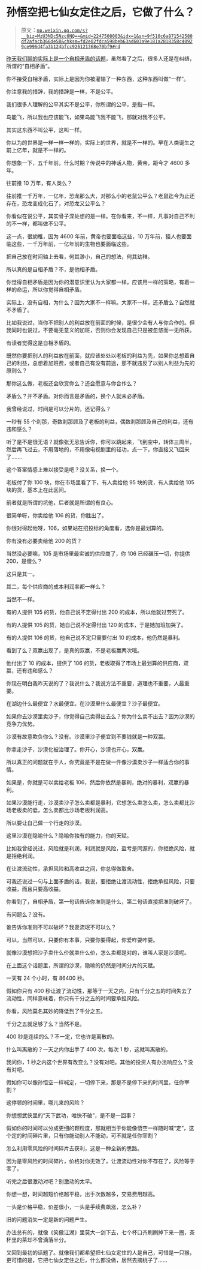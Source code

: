 # 孙悟空把七仙女定住之后，它做了什么？

> 原文：[`mp.weixin.qq.com/s?__biz=MzU3NDc5Nzc0NQ==&mid=2247508003&idx=1&sn=9f510c6a871542580df2afacb366de58&chksm=fd2e02fdca598beb63ad603a9e181a2818358c40929ce996d4fa3b124bfcc926121368e70bf9#rd`](http://mp.weixin.qq.com/s?__biz=MzU3NDc5Nzc0NQ==&mid=2247508003&idx=1&sn=9f510c6a871542580df2afacb366de58&chksm=fd2e02fdca598beb63ad603a9e181a2818358c40929ce996d4fa3b124bfcc926121368e70bf9#rd)

[昨天我们聊的实际上是一个自相矛盾的话题](http://mp.weixin.qq.com/s?__biz=MzU3NDc5Nzc0NQ==&mid=2247507992&idx=1&sn=d40af8cfe0a53bf9df02ceb9a5c78b3d&chksm=fd2e02c6ca598bd08e0a34de341a2227d3cb80d7fe637297f9b1f54ef02bec508ed257544fe7&scene=21#wechat_redirect)，虽然看了之后，很多人还是在纠结，所谓的“自相矛盾”。 

你不接受自相矛盾，实际上是因为你被灌输了一种东西，这种东西叫做“一样”。

你注意我的措辞，我的措辞是一样，不是公平。 

我们很多人理解的公平其实不是公平，你所谓的公平，是指一样。

鸟能飞，所以我也应该能飞，如果鸟能飞我不能飞，那就对我不公平。

其实这东西不叫公平，这叫一样。

你以为的世界是一样一样一样的，实际上的世界，就是不一样的。早在人类诞生之前上亿年，就是不一样的。 

你想象一下，五千年前，什么时期？传说中的神话人物，黄帝，距今才 4600 多年。 

往前推 10 万年，有人类么？ 

往前推一千万年，一亿年，恐龙那么大，对那么小的老鼠公平么？老鼠迄今为止还存在，恐龙变成化石了，对恐龙又公平么？ 

你看似在说公平，其实骨子深处想的是一样。在你看来，不一样，凡事对自己不利的不一样，都叫做不公平。

这一点，很幼稚，因为 4600 年前，黄帝也要面临这些，10 万年前，猿人也要面临这些，一千万年前，一亿年前的生物也要面临这些。 

把自己放在时间轴上去看，何其渺小，自己的想法，何其幼稚。 

所以真的是自相矛盾？不，是他相矛盾。 

你觉得自相矛盾是因为你的潜意识里认为大家都一样，应该用一样的策略，有着一样的命运，所以你觉得自相矛盾。

实际上，没有自相，为什么？因为大家不一样嘛。大家不一样，还矛盾么？自然就不矛盾了。

比如我说过，当你不把别人的利益放在前面的时候，是很少会有人与你合作的。但我同时也说过，不要毫无意义的加班，否则你会发现自己只是被忽悠而一无所获。 

有读者觉得这是自相矛盾的。

既然你要把别人的利益放在前面，就应该处处以老板的利益为先，如果你总想着自己的利益，总想着加班费，或者自己有没有前途，那不就违反了以别人利益为先的原则么？

那你这么做，老板还会欣赏你么？还会愿意与你合作么？

矛盾么？并不矛盾。对你而言是矛盾的，换个人就未必矛盾。 

我曾经说过，时间是可以分片的，还记得么？ 

一秒有 55 个刹那，奇数刹那顾及了老板的利益，偶数刹那顾及自己的利益，还有违和感么？

听了是不是很无语？就像张无忌告诉你，你可以跳起来，飞到空中，转体三周半，然后再飞过去，不用落地的，不用像电视剧里的轻功，点一下，你直接又飞回来了....... 

这个答案情感上难以接受是吧？没关系，换一个。 

老板付了你 100 块，你在市场里看了下，有人卖给他 95 块的货，有人卖给他 105 块的货，基本上在此区间。

前者就是所谓的坑他，后者就是所谓的有良心。

很简单呀，你卖给他 106 的货，你胜出了。

你很对得起他呀，106，如果站在招投标的角度看，选你是最划算的。

你有没有必要卖给他 200 的货？

当然没必要嘛，105 是市场里最实诚的供应商了，你 106 已经碾压一切，你提供 200，是傻么？

这只是其一。

其二，每个供应商的成本利润率都一样么？

当然不一样。

有的人提供 105 的货，他自己说不定得付出 200 的成本，所以他就过劳死了。

有的人提供 105 的货，她自己说不定得付出 120 的成本，于是她加班加哭了。

有的人提供 106 的货，他自己说不定只需要付出 10 的成本，他仍然是暴利。

看到了么？双赢出现了，是真的双赢，不是老板赢两次哦。

他付出了 10 的成本，提供了 106 的货，老板取得了市场上最划算的供应商，双赢，还有违和感么？

你现在明白我昨天说的了？我说什么？我说方法不重要，道理也不重要，人最重要。

在湖边什么最便宜？水最便宜。在沙漠里什么最便宜？沙子最便宜。

如果你去沙漠里卖沙子，你觉得自己卖得出去么？你为什么卖不出去？因为沙漠的竞争力优势。

沙漠有故意欺负你么？没有。沙漠里沙子便宜到不要钱就是一种双赢。

你拿走沙子，沙漠化被治理了。你开心，沙漠也开心，双赢。

所以真正的问题就在于人，你究竟是不是在做一件像沙漠卖沙子一样适合你的事情。

如果是，你就是可以卖给老板 106，然后你依然是暴利，绝对的暴利，双赢的暴利。

如果沙漠能行走，沙漠卖沙子怎么卖都是暴利，它想怎么卖怎么卖，怎么卖都比沙场老板卖的低，怎么卖都比沙场老板利润高。 

所以要让自己做一个行走的沙漠。 

这里沙漠在隐喻什么？隐喻你独有的能力，你的天赋。 

比如我曾经说过，风险就是利润，利润就是风险，盈亏是同源的，你拒绝风险，就是拒绝利润。

在让渡流动性，承担风险和高收益之间，你总得做取舍。

可我还说过一句与上面矛盾的话，我说，要拒绝让渡流动性，拒绝承担风险，只要收益，而且只要高收益。

你看到了，自相矛盾，第一句话告诉你准则是什么，第二句话直接把准则破坏了。

有问题么？没有。

谁告诉你准则不可以破坏？我耍流氓不可以么？

可以，当然可以，只要你有本事，只要你耍得起，你爱咋耍咋耍。

就像沙漠想把沙子卖什么价就卖什么价，怎么卖都是对的，谁叫人家是沙漠呢。 

在上面这个话题里，所谓的沙漠，隐喻的仍然是时间分片的天赋。 

一天有 24 个小时，有 86400 秒。

假如你只有 400 秒让渡了流动性，那等于一天之内，只有千分之五的时间失去了流动性，同样意味着，你只有千分之五的时间要承担风险。

你看，风险莫名其妙的降低到了千分之五。

千分之五就足够了么？当然不是。 

400 秒是连续的么？不一定，它也许是离散的。

什么叫离散的？一天之内你出手了 400 次，每次 1 秒，这就叫离散的。

我问你，1 秒之内这个世界有改变么？没有对吧。其他的投资人有办法响应么？没有对吧。

假如你可以像孙悟空一样喊定，一切停下来，那是不是停下来的时间里，任你宰割？

这停顿的时间里，哪儿来的风险？

你想想武侠里的“天下武功，唯快不破”，是不是一回事？ 

假如你的时间可以分成更细的颗粒度，那就相当于你能像悟空一样随时喊“定”，这个定的时间碎片里，只有你能动别人不能动，可不就是任你宰割？

怎么利用零风险的时间碎片去获利，这是一种全新的思路。

因为是零风险的时间碎片，价格对你无效了，让渡流动性对你不存在了，风险等于零了。

听完之后很激动对吧？别激动的太早。 

你想一想，时间越短价格越平稳，出手次数越多，交易费用越高。

一头是价格平稳，价差很小，一头是手续费飙涨，怎么补？

旧的问题消失一定是新的问题产生。 

办法总有的，就像《笑傲江湖》里莫大一剑下去，七个杯口齐刷刷掉下来一圈，茶杯里的茶却不曾滴落半分。

又回到最初的话题了。就像我们都希望把七仙女定住的人是自己，可惜是一只猴，更可惜的是，它把七仙女定住之后，什么都没做，居然去摘桃子了......